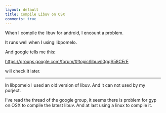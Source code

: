 ```yaml
---
layout: default
title: Compile Libuv on OSX
comments: true
---
```


When I compile the libuv for android, I encount a problem.

It runs well when I using libpomelo. 

And google tells me this:

https://groups.google.com/forum/#!topic/libuv/l0gqS58CErE

will check it later.

----------------------

In libpomelo I used an old version of libuv. And it can not used by my porject.

I've read the thread of the google group, it seems there is problem for gyp on OSX to compile the latest libuv. And at last using a linux to compile it.

